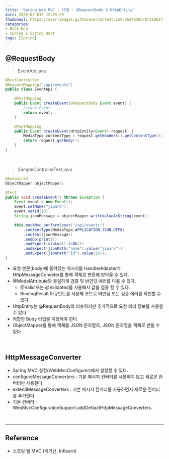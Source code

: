 ```yaml
---
title: "Spring Web MVC - 25장 : @RequestBody & HttpEntity"
date: 2020-07-012 12:25:29
thumbnail: https://user-images.githubusercontent.com/56240505/87219627-c1f8af80-c397-11ea-96bb-83c3f59b7229.png
categories:
- Back-End
- Spring & Spring Boot
tags: [Spring]
---
```


## @RequestBody

> EventApi.java

```java
@RestController
@RequestMapping("/api/events")
public class EventApi {

    @PostMapping
    public Event createEvent(@RequestBody Event event) {
        //save Event
        return event;
    }

    @PostMapping
    public Event createEvent(HttpEntity<Event> request) {
        MediaType contentType = request.getHeaders().getContentType();
        return request.getBody();
    }
}
```

<br>

> SampleControllerTest.java

```java
@Autowired
ObjectMapper objectMapper;

@Test
public void createEvent() throws Exception {
    Event event = new Event();
    event.setName("jipark");
    event.setId(10);
    String jsonMessage = objectMapper.writeValueAsString(event);

    this.mockMvc.perform(post("/api/events")
        .contentType(MediaType.APPLICATION_JSON_UTF8)
        .content(jsonMessage))
        .andDo(print())
        .andExpect(status().isOk())
        .andExpect(jsonPath("name").value("jipark"))
        .andExpect(jsonPath("id").value(10));
}
```

* 요청 본문(body)에 들어있는 메시지를 HandlerAdapter가 HttpMessageConveter를 통해 객체로 변환해 받아올 수 있다.
* @ModelAttribute와 동일하게 검증 및 바인딩 에러를 다룰 수 있다.
  *	@Valid 또는 @Validated를 사용해서 값을 검증 할 수 있다.
  *	BindingResult 아규먼트를 사용해 코드로 바인딩 또는 검증 에러를 확인할 수 있다.
*	HttpEntity는 @RequestBody와 비슷하지만 추가적으로 요청 헤더 정보를 사용할 수 있다.
  * 적합한 Body 타입을 지정해야 한다.
*	ObjectMapper를 통해 객체를 JSON 문자열로, JSON 문자열을 객체로 만들 수 있다.

<br>

## HttpMessageConverter

* Spring MVC 설정(WebMvcConfigurer)에서 설정할 수 있다.
*	configureMessageConverters : 기본 메시지 컨버터를 사용하지 않고 새로운 컨버터만 사용한다.
*	extendMessageConverters : 기본 메시지 컨버터를 사용하면서 새로운 컨버터를 추가한다.
*	기본 컨버터 : WebMvcConfigurationSupport.addDefaultHttpMessageConverters.

<br>

---

## Reference

*	스프링 웹 MVC (백기선, Inflearn)
